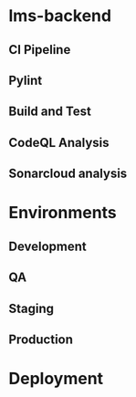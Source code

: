 # lms-backend

## CI Pipeline

## Pylint

## Build and Test

## CodeQL Analysis

## Sonarcloud analysis

# Environments

## Development

## QA

## Staging

## Production

# Deployment
